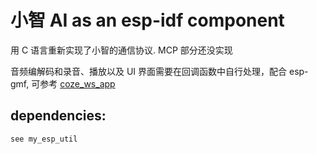 # 小智 AI as an esp-idf component

用 C 语言重新实现了小智的通信协议. MCP 部分还没实现

音频编解码和录音、播放以及 UI 界面需要在回调函数中自行处理，配合 esp-gmf, 可参考 [coze_ws_app](https://github.com/espressif/esp-adf/tree/master/examples/ai_agent/coze_ws_app)

## dependencies:

	see my_esp_util
